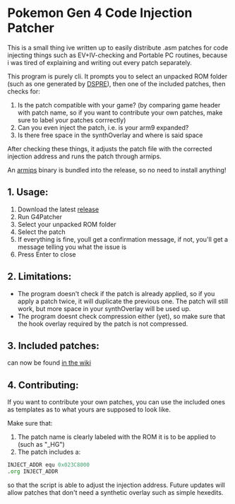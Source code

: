 # Pokemon Gen 4 Code Injection Patcher

This is a small thing ive written up to easily distribute .asm patches for code injecting things such as EV+IV-checking and Portable PC routines, because i was tired of explaining and writing out every patch separately.

This program is purely cli. It prompts you to select an unpacked ROM folder (such as one generated by [DSPRE](https://github.com/Mixone-FinallyHere/DS-Pokemon-Rom-Editor/tree/v1.13.1-beta)), then one of the included patches, then checks for:
1. Is the patch compatible with your game? (by comparing game header with patch name, so if you want to contribute your own patches, make sure to label your patches corrrectly)
2. Can you even inject the patch, i.e. is your arm9 expanded?
3. Is there free space in the synthOverlay and where is said space

After checking these things, it adjusts the patch file with the corrected injection address and runs the patch through armips.

An [armips](https://github.com/Kingcom/armips) binary is bundled into the release, so no need to install anything!

## 1. Usage:

1. Download the latest [release](https://github.com/KalaayPT/g4patcher/releases)
2. Run G4Patcher
3. Select your unpacked ROM folder
4. Select the patch
5. If everything is fine, youll get a confirmation message, if not, you'll get a message telling you what the issue is
6. Press Enter to close

## 2. Limitations:

- The program doesn't check if the patch is already applied, so if you apply a patch twice, it will duplicate the previous one. The patch will still work, but more space in your synthOverlay will be used up.
- The program doesnt check compression either (yet), so make sure that the hook overlay required by the patch is not compressed. 

## 3. Included patches:

can now be found [in the wiki](https://github.com/KalaayPT/G4Patcher/wiki/Included-Patches)

## 4. Contributing:

If you want to contribute your own patches, you can use the included ones as templates as to what yours are supposed to look like. 

Make sure that:
1. The patch name is clearly labeled with the ROM it is to be applied to (such as "_HG")
2. The patch includes a:
```asm
INJECT_ADDR equ 0x023C8000
.org INJECT_ADDR
```
so that the script is able to adjust the injection address. Future updates will allow patches that don't need a synthetic overlay such as simple hexedits.
